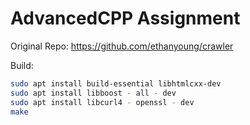 # AdvancedCPP Assignment #

Original Repo: https://github.com/ethanyoung/crawler 
  
Build: 
```bash
sudo apt install build-essential libhtmlcxx-dev
sudo apt install libboost - all - dev
sudo apt install libcurl4 - openssl - dev
make
```
